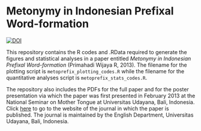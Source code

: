 # Metonymy in Indonesian Prefixal Word-formation

[![DOI](https://zenodo.org/badge/DOI/10.5281/zenodo.1342263.svg)](https://doi.org/10.5281/zenodo.1342263)

This repository contains the R codes and .RData required to generate the figures and statistical analyses in a paper entitled *Metonymy in Indonesian Prefixal Word-formation* (Primahadi Wijaya R, 2013). The filename for the plotting script is `metoprefix_plotting_codes.R` while the filename for the quantitative analyses script is `metoprefix_stats_codes.R`.

The repository also includes the PDFs for the full paper and for the poster presentation via which the paper was first presented in February 2013 at the National Seminar on Mother Tongue at Universitas Udayana, Bali, Indonesia. Click [here](https://ojs.unud.ac.id/index.php/languange/article/view/19222) to go to the website of the journal in which the paper is published. The journal is maintained by the English Department, Universitas Udayana, Bali, Indonesia.




